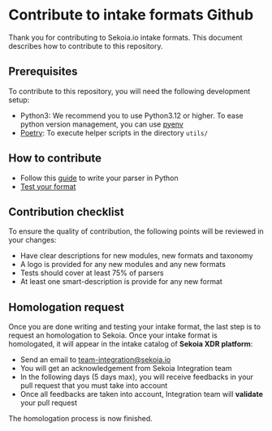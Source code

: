 # Contribute to intake formats Github

Thank you for contributing to Sekoia.io intake formats. This document describes how to contribute to this repository.

## Prerequisites

To contribute to this repository, you will need the following development setup:

- Python3: We recommend you to use Python3.12 or higher. To ease python version management, you can use [pyenv](https://github.com/pyenv/pyenv#installation)
- [Poetry](https://python-poetry.org/docs/#installation): To execute helper scripts in the directory `utils/`

## How to contribute

- Follow this [guide](../parser_python/) to write your parser in Python
- [Test your format](../testing/)

## Contribution checklist

To ensure the quality of contribution, the following points will be reviewed in your changes:

- Have clear descriptions for new modules, new formats and taxonomy
- A logo is provided for any new modules and any new formats
- Tests should cover at least 75% of parsers
- At least one smart-description is provide for any new format

## Homologation request 

Once you are done writing and testing your intake format, the last step is to request an homologation to Sekoia. Once your intake format is homologated, it will appear in the intake catalog of **Sekoia XDR platform**:

- Send an email to [team-integration@sekoia.io](mailto:team-integration@sekoia.io)
- You will get an acknowledgement from Sekoia Integration team
- In the following days (5 days max), you will receive feedbacks in your pull request that you must take into account
- Once all feedbacks are taken into account, Integration team will **validate** your pull request

The homologation process is now finished.
